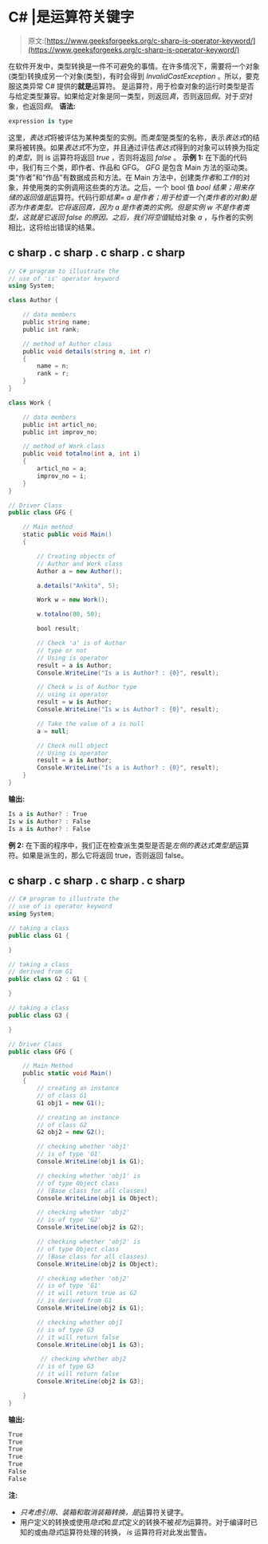 # C# |是运算符关键字

> 原文:[https://www.geeksforgeeks.org/c-sharp-is-operator-keyword/](https://www.geeksforgeeks.org/c-sharp-is-operator-keyword/)

在软件开发中，类型转换是一件不可避免的事情。在许多情况下，需要将一个对象(类型)转换成另一个对象(类型)，有时会得到 *InvalidCastException* 。所以，要克服这类异常 C# 提供的**就是**运算符。
是运算符，用于检查对象的运行时类型是否与给定类型兼容。如果给定对象是同一类型，则返回*真*，否则返回*假*。对于*空*对象，也返回*假*。
**语法:**

```cs
expression is type
```

这里，*表达式*将被评估为某种类型的实例。而*类型*是类型的名称，表示*表达式*的结果将被转换。如果*表达式*不为空，并且通过评估*表达式*得到的对象可以转换为指定的*类型*，则 is 运算符将返回 *true* ，否则将返回 *false* 。
**示例 1:** 在下面的代码中，我们有三个类，即作者、作品和 GFG。 *GFG* 是包含 Main 方法的驱动类。类“作者”和“作品”有数据成员和方法。在 Main 方法中，创建类*作者*和*工作*的对象，并使用类的实例调用这些类的方法。之后，一个 bool 值 *bool 结果；*用来存储*的返回值是*运算符。代码行即*结果= a 是作者；*用于检查一个(类作者的对象)是否为作者类型。它将返回真，因为 *a* 是作者类的实例。但是实例 *w* 不是作者类型，这就是它返回 false 的原因。之后，我们将*空值*赋给对象 *a* ，与作者的实例相比，这将给出错误的结果。

## c sharp . c sharp . c sharp . c sharp

```cs
// C# program to illustrate the
// use of 'is' operator keyword
using System;

class Author {

    // data members
    public string name;
    public int rank;

    // method of Author class
    public void details(string n, int r)
    {
        name = n;
        rank = r;
    }
}

class Work {

    // data members
    public int articl_no;
    public int improv_no;

    // method of Work class
    public void totalno(int a, int i)
    {
        articl_no = a;
        improv_no = i;
    }
}

// Driver Class
public class GFG {

    // Main method
    static public void Main()
    {

        // Creating objects of
        // Author and Work class
        Author a = new Author();

        a.details("Ankita", 5);

        Work w = new Work();

        w.totalno(80, 50);

        bool result;

        // Check 'a' is of Author
        // type or not
        // Using is operator
        result = a is Author;
        Console.WriteLine("Is a is Author? : {0}", result);

        // Check w is of Author type
        // using is operator
        result = w is Author;
        Console.WriteLine("Is w is Author? : {0}", result);

        // Take the value of a is null
        a = null;

        // Check null object
        // Using is operator
        result = a is Author;
        Console.WriteLine("Is a is Author? : {0}", result);
    }
}
```

**输出:**

```cs
Is a is Author? : True
Is w is Author? : False
Is a is Author? : False
```

**例 2:** 在下面的程序中，我们正在检查派生类型是否是*左侧的表达式类型是*运算符。如果是派生的，那么它将返回 true，否则返回 false。

## c sharp . c sharp . c sharp . c sharp

```cs
// C# program to illustrate the
// use of is operator keyword
using System;

// taking a class
public class G1 {

}

// taking a class
// derived from G1
public class G2 : G1 {

}

// taking a class
public class G3 {

}

// Driver Class
public class GFG {

    // Main Method
    public static void Main()
    {
        // creating an instance
        // of class G1
        G1 obj1 = new G1();

        // creating an instance
        // of class G2
        G2 obj2 = new G2();

        // checking whether 'obj1'
        // is of type 'G1'
        Console.WriteLine(obj1 is G1);

        // checking whether 'obj1' is
        // of type Object class
        // (Base class for all classes)
        Console.WriteLine(obj1 is Object);

        // checking whether 'obj2'
        // is of type 'G2'
        Console.WriteLine(obj2 is G2);

        // checking whether 'obj2' is
        // of type Object class
        // (Base class for all classes)
        Console.WriteLine(obj2 is Object);

        // checking whether 'obj2'
        // is of type 'G1'
        // it will return true as G2
        // is derived from G1
        Console.WriteLine(obj2 is G1);

        // checking whether obj1
        // is of type G3
        // it will return false
        Console.WriteLine(obj1 is G3);

         // checking whether obj2
        // is of type G3
        // it will return false
        Console.WriteLine(obj2 is G3);

    }
}
```

**输出:**

```cs
True
True
True
True
True
False
False
```

**注:**

*   *只考虑引用、装箱和取消装箱转换，是*运算符关键字。
*   用户定义的转换或使用*隐式*和*显式*定义的转换不被*视为*运算符。对于编译时已知的或由*隐式*运算符处理的转换， *is* 运算符将对此发出警告。